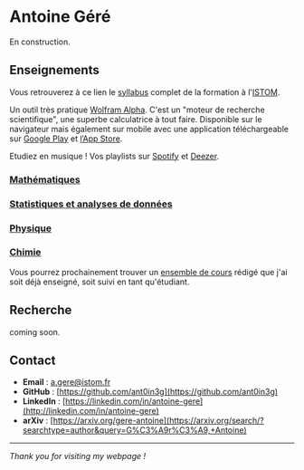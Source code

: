 # Antoine Géré

En construction.

## Enseignements

Vous retrouverez à ce lien le [syllabus](https://www.istom.fr/etudiant) complet de la formation à l'[ISTOM](https://www.istom.fr/).

Un outil très pratique [Wolfram Alpha](https://www.wolframalpha.com/). C'est un "moteur de recherche scientifique", une superbe calculatrice à tout faire. Disponible sur le navigateur mais également sur mobile avec une application téléchargeable sur [Google Play](https://play.google.com/store/apps/details?id=com.wolfram.android.alphapro&hl=en&pli=1) et [l’App Store](https://apps.apple.com/us/app/wolframalpha/id548861535).

Etudiez en musique ! Vos playlists sur [Spotify](https://open.spotify.com/playlist/0KZGwpcrKkFicSRuAJ3CQ4?si=4670e9f1df6749e5) et [Deezer](https://deezer.page.link/TxLR2fALBsRhxWnY9).

### [Mathématiques](./mATh.md)

### [Statistiques et analyses de données](./sTa7.md) 

### [Physique](./phys.md)

### [Chimie](./chimie.md)

Vous pourrez prochainement trouver un [ensemble de cours](./lecture-s.md) rédigé que j'ai soit déjà enseigné, soit suivi en tant qu'étudiant.

## Recherche

coming soon.

## Contact

- **Email** : [a.gere@istom.fr](mailto:a.gere@istom.fr)
- **GitHub** : [https://github.com/ant0in3g](https://github.com/ant0in3g)
- **LinkedIn** : [https://linkedin.com/in/antoine-gere](http://linkedin.com/in/antoine-gere)
- **arXiv** : [https://arxiv.org/gere-antoine](https://arxiv.org/search/?searchtype=author&query=G%C3%A9r%C3%A9,+Antoine)

---

*Thank you for visiting my webpage !*
